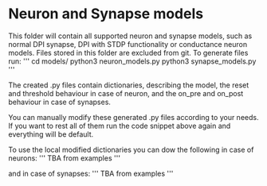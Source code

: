 # Neuron and Synapse models
This folder will contain all supported neuron and synapse models, such as normal DPI synapse, DPI with STDP functionality or conductance neuron models.
Files stored in this folder are excluded from git.
To generate files run:
'''
cd models/
python3 neuron_models.py
python3 synapse_models.py
'''

The created .py files contain dictionaries, describing the model, the reset and threshold behaviour in case of neuron, and the on_pre and on_post behaviour in case of synapses.

You can manually modify these generated .py files according to your needs. If you want to rest all of them run the code snippet above again and everything will be default.

To use the local modified dictionaries you can dow the following in case of neurons:
'''
TBA from examples
'''

and in case of synapses:
'''
TBA from examples
'''